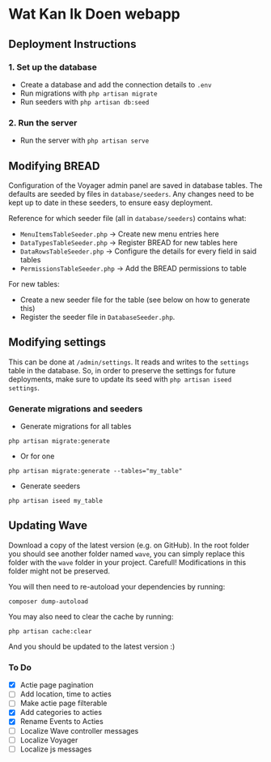 # Wat Kan Ik Doen webapp

## Deployment Instructions

### 1. Set up the database

- Create a database and add the connection details to `.env`
- Run migrations with `php artisan migrate`
- Run seeders with `php artisan db:seed`

### 2. Run the server

- Run the server with `php artisan serve`

## Modifying BREAD
Configuration of the Voyager admin panel are saved in database tables. The defaults are seeded by files in `database/seeders`. Any changes need to be kept up to date in these seeders, to ensure easy deployment. 

Reference for which seeder file (all in `database/seeders`) contains what:

- `MenuItemsTableSeeder.php` -> Create new menu entries here
- `DataTypesTableSeeder.php` -> Register BREAD for new tables here
- `DataRowsTableSeeder.php` -> Configure the details for every field in said tables
- `PermissionsTableSeeder.php` -> Add the BREAD permissions to table

For new tables: 

- Create a new seeder file for the table (see below on how to generate this)
- Register the seeder file in `DatabaseSeeder.php`.

## Modifying settings
This can be done at `/admin/settings`. It reads and writes to the `settings` table in the database. So, in order to preserve the settings for future deployments, make sure to update its seed with `php artisan iseed settings`.

### Generate migrations and seeders
- Generate migrations for all tables

`php artisan migrate:generate`

- Or for one

`php artisan migrate:generate --tables="my_table"`

- Generate seeders

`php artisan iseed my_table`

## Updating Wave

Download a copy of the latest version (e.g. on GitHub). In the root folder you should see another folder named `wave`, you can simply replace this folder with the `wave` folder in your project. Carefull! Modifications in this folder might not be preserved.

You will then need to re-autoload your dependencies by running:

`composer dump-autoload`

You may also need to clear the cache by running:

`php artisan cache:clear`

And you should be updated to the latest version :)

### To Do
- [x] Actie page pagination
- [ ] Add location, time to acties
- [ ] Make actie page filterable
- [x] Add categories to acties
- [x] Rename Events to Acties
- [ ] Localize Wave controller messages
- [ ] Localize Voyager
- [ ] Localize js messages
